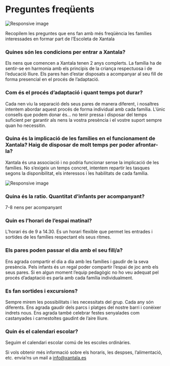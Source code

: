 # Preguntes freqüents

<img src='http://www.xantala.es/wp-content/uploads/2012/10/xantala-2012-dins.jpg' class='img-responsive pull-right' alt='Responsive image'>

Recopilem les preguntes que ens fan amb més freqüència les famílies interessades en formar part de l’Escoleta de Xantala

### Quines són les condicions per entrar a Xantala?
Els nens que comencen a Xantala tenen 2 anys complerts. La família ha de sentir-se en harmonia amb els principis de la criança respectuosa i de l’educació lliure. Els pares han d’estar disposats a acompanyar al seu fill de forma presencial en el procés de l’adaptació.

### Com és el procés d’adaptació i quant temps pot durar?
Cada nen viu la separació dels seus pares de manera diferent, i nosaltres intentem abordar aquest procés de forma individual amb cada família. L’únic consells que podem donar és… no tenir pressa i disposar del temps suficient per garantir als nens la vostra presència i el vostre suport sempre quan ho necessitin.

### Quina és la implicació de les famílies en el funcionament de Xantala? Haig de disposar de molt temps per poder afrontar-la?
Xantala és una associació i no podria funcionar sense la implicació de les famílies. No s’exigeix un temps concret, intentem repartir les tasques segons la disponibilitat, els interessos i les habilitats de cada família.

<img src='http://www.xantala.es/wp-content/uploads/2012/10/xantala-2012-dins.jpg' class='img-responsive pull-left' alt='Responsive image'>

### Quina és la ratio. Quantitat d’infants per acompanyant?
7-8 nens per acompanyant

### Quin es l’horari de l’espai matinal?
L’horari és de 9 a 14.30. Es un horari flexible que permet les entrades i sortides de les famílies respectant els seus ritmes.

### Els pares poden passar el dia amb el seu fill/a?
Ens agrada compartir el dia a dia amb les famílies i gaudir de la seva presència. Pels infants és un regal poder compartir l’espai de joc amb els seus pares. Si en algun moment l’equip pedagògic no ho veu adequat pel procés d’adaptació es parla amb cada família individualment.

### Es fan sortides i excursions?
Sempre mirem les possibilitats i les necessitats del grup. Cada any són diferents. Ens agrada gaudir dels parcs i platges del nostre barri i conèixer indrets nous. Ens agrada també celebrar festes senyalades com castanyades i carnestoltes gaudint de l’aire lliure.

### Quin és el calendari escolar?
Seguim el calendari escolar comú de les escoles ordinàries.

Si vols obtenir més informació sobre els horaris, les despses, l’alimentació, etc. envia’ns un mail a <a href="mailto:info@xantala.es">info@xantala.es</a>
